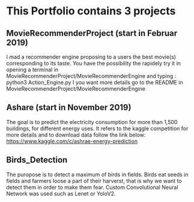 # This Portfolio contains 3 projects


## MovieRecommenderProject (start in Februar 2019)

I mad a recommender engine proposing to a users the best movie(s) corresponding to its taste.
You have the possibility the rapidely try it in opening a terminal in MovieRecommenderProject/MovieRecommenderEngine and typing :
python3 Action_Engine.py
I you want more details go to the README in MovieRecommenderProject/MovieRecommenderEngine



## Ashare (start in November 2019)

The goal is to predict the electricity consumption for more than 1,500 buildings, for different energy uses. 
It refers to the kaggle competition for more details and to download data follow the link below: 
https://www.kaggle.com/c/ashrae-energy-prediction


## Birds_Detection

The puropose is to detect a maximum of birds in fields.
Birds eat seeds in fields and farmers loose a part of their harverst, that is why we want to detect them in order to make them fear.
Custom Convolutional Neural Network was used such as Lenet or YoloV2.  